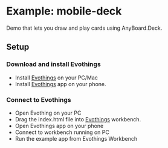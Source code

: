 # Example: mobile-deck

Demo that lets you draw and play cards using AnyBoard.Deck.

## Setup

### Download and install Evothings
- Install [Evothings](https://evothings.com/download/) on your PC/Mac
- Install [Evothings](https://evothings.com/download/) app on your phone.

### Connect to Evothings
- Open Evothing on your PC
- Drag the index.html file into [Evothings](http://evothings.com) workbench.
- Open Evothings app on your phone
- Connect to workbench running on PC
- Run the example app from Evothings Workbench

